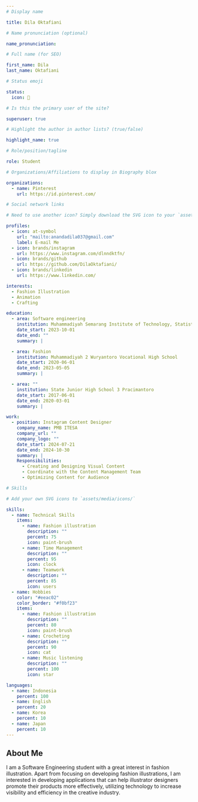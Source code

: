 ```yaml
---
# Display name

title: Dila Oktafiani

# Name pronunciation (optional)

name_pronunciation:

# Full name (for SEO)

first_name: Dila
last_name: Oktafiani

# Status emoji

status:
  icon: 🌷

# Is this the primary user of the site?

superuser: true

# Highlight the author in author lists? (true/false)

highlight_name: true

# Role/position/tagline

role: Student

# Organizations/Affiliations to display in Biography blox

organizations:
  - name: Pinterest
    url: https://id.pinterest.com/

# Social network links

# Need to use another icon? Simply download the SVG icon to your `assets/media/icons/` folder.

profiles:
  - icon: at-symbol
    url: "mailto:anandadila037@gmail.com"
    label: E-mail Me
  - icon: brands/instagram
    url: https://www.instagram.com/dlnndktfn/
  - icon: brands/github
    url: https://github.com/DilaOktafiani/
  - icon: brands/linkedin
    url: https://www.linkedin.com/

interests:
  - Fashion Illustration
  - Animation
  - Crafting

education:
  - area: Software engineering
    institution: Muhammadiyah Semarang Institute of Technology, Statistics and Business
    date_start: 2023-10-01
    date_end: ""
    summary: |

  - area: Fashion
    institution: Muhammadiyah 2 Wuryantoro Vocational High School
    date_start: 2020-06-01
    date_end: 2023-05-05
    summary: |

  - area: ""
    institution: State Junior High School 3 Pracimantoro
    date_start: 2017-06-01
    date_end: 2020-03-01
    summary: |

work:
  - position: Instagram Content Designer
    company_name: PMB ITESA
    company_url: ""
    company_logo: ""
    date_start: 2024-07-21
    date_end: 2024-10-30
    summary: |
    Responsibilities:
      - Creating and Designing Visual Content
      - Coordinate with the Content Management Team
      - Optimizing Content for Audience

# Skills

# Add your own SVG icons to `assets/media/icons/`

skills:
  - name: Technical Skills
    items:
      - name: Fashion illustration
        description: ""
        percent: 75
        icon: paint-brush
      - name: Time Management
        description: ""
        percent: 95
        icon: clock
      - name: Teamwork
        description: ""
        percent: 85
        icon: users
  - name: Hobbies
    color: "#eeac02"
    color_border: "#f0bf23"
    items:
      - name: Fashion illustration
        description: ""
        percent: 80
        icon: paint-brush
      - name: Crocheting
        description: ""
        percent: 90
        icon: cat
      - name: Music listening
        description: ""
        percent: 100
        icon: star

languages:
  - name: Indonesia
    percent: 100
  - name: English
    percent: 20
  - name: Korea
    percent: 10
  - name: Japan
    percent: 10
---
```


## About Me

I am a Software Engineering student with a great interest in fashion illustration. Apart from focusing on developing fashion illustrations, I am interested in developing applications that can help illustrator designers promote their products more effectively, utilizing technology to increase visibility and efficiency in the creative industry.
